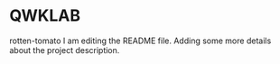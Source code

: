 # QWKLAB
rotten-tomato
I am editing the README file. Adding some more details about the project description.

